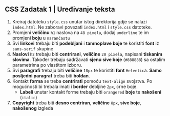 ## CSS Zadatak 1 | Uređivanje teksta

1. Kreiraj datoteku `style.css` unutar istog direktorija gdje se nalazi `index.html`. Ne zaboravi povezati `index.html` i `style.css` datoteke.
2. Promjeni **veličinu** `h1` naslova na `48 pixela`, dodaj `underline` te im promjeni **boju** u `narančastu`
3. Svi **linkovi** trebaju biti **podebljani** i **tamnoplave boje** te koristiti **font** iz `sans-serif` skupine
4. **Naslovi** `h2` trebaju biti **centrirani**, **veličine** `20 pixela`, napisani **tiskanim slovima**. Također trebaju sadržavati **sjenu sive boje** (`#888888`) sa ostalim parametrima po vlastitom izboru.
5. Svi **paragrafi** trebaju biti **veličine** `18px` te koristiti **font** `Helvetic`a. **Samo posljedni paragraf** treba biti **boldan**.
6. Kontakt **forma** se treba **centrirati** pomoću `text-align` svojstva. Po mogućnosti bi trebala imati i **border** debljine `2px`, crne boje.
   - **Labeli** unutar kontakt forme trebaju biti `orangered` **boje** te **nakošeni** (`italic`)
7. **Copyright** treba biti **desno centriran**, **veličine** `8px`, **sive boje**, **nakošenog** izgleda
